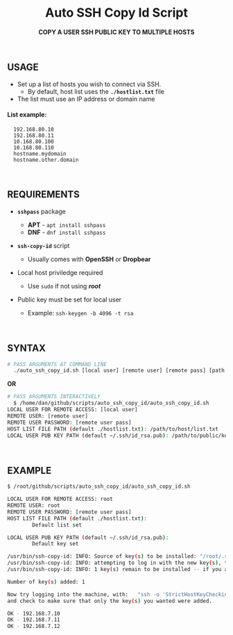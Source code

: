 <h1 align="center">Auto SSH Copy Id Script</h1>
<p align="center">
<b>COPY A USER SSH PUBLIC KEY TO MULTIPLE HOSTS</b>
</p>
<BR>

## USAGE
- Set up a list of hosts you wish to connect via SSH.
  - By default, host list uses the **`./hostlist.txt`** file
- The list must use an IP address or domain name

#### List example:
```
  192.168.80.10
  192.168.80.11
  10.168.80.100
  10.168.80.110
  hostname.mydomain
  hostname.other.domain
```

<BR>

  
## REQUIREMENTS
- **`sshpass`** package
  - **APT** - `apt install sshpass`
  - **DNF** - `dnf install sshpass`

- **`ssh-copy-id`** script
  - Usually comes with **OpenSSH** or **Dropbear**

- Local host priviledge required
  - Use `sudo` if not using **_root_**
- Public key must be set for local user
  - Example: `ssh-keygen -b 4096 -t rsa`
<BR>


## SYNTAX
```bash
# PASS ARGUMENTS AT COMMAND LINE
  ./auto_ssh_copy_id.sh [local user] [remote user] [remote pass] [path to host list] [path to local pub key]
```
**OR**
```bash
# PASS ARGUMENTS INTERACTIVELY
  $ /home/dan/github/scripts/auto_ssh_copy_id/auto_ssh_copy_id.sh
LOCAL USER FOR REMOTE ACCESS: [local user]
REMOTE USER: [remote user]
REMOTE USER PASSWORD: [remote user pass]
HOST LIST FILE PATH (default ./hostlist.txt): /path/to/host/list.txt
LOCAL USER PUB KEY PATH (default ~/.ssh/id_rsa.pub): /path/to/public/key.pub
```
<BR>


## EXAMPLE
```bash
$ /root/github/scripts/auto_ssh_copy_id/auto_ssh_copy_id.sh

LOCAL USER FOR REMOTE ACCESS: root
REMOTE USER: root
REMOTE USER PASSWORD: [remote user pass]
HOST LIST FILE PATH (default ./hostlist.txt):
        Default list set

LOCAL USER PUB KEY PATH (default ~/.ssh/id_rsa.pub):
        Default key set

/usr/bin/ssh-copy-id: INFO: Source of key(s) to be installed: "/root/.ssh/id_rsa.pub"
/usr/bin/ssh-copy-id: INFO: attempting to log in with the new key(s), to filter out any that are already installed
/usr/bin/ssh-copy-id: INFO: 1 key(s) remain to be installed -- if you are prompted now it is to install the new keys

Number of key(s) added: 1

Now try logging into the machine, with:   "ssh -o 'StrictHostKeyChecking=no' 'root@192.168.7.10'"
and check to make sure that only the key(s) you wanted were added.

OK - 192.168.7.10
OK - 192.168.7.11
OK - 192.168.7.12
```
